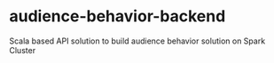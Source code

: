 # audience-behavior-backend
Scala based API solution to build audience behavior solution on Spark Cluster
